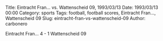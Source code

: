 Title: Eintracht Fran… vs. Wattenscheid 09, 1993/03/13
Date: 1993/03/13 00:00
Category: sports
Tags: football, football scores, Eintracht Fran…, Wattenscheid 09
Slug: eintracht-fran-vs-wattenscheid-09
Author: carbonero


Eintracht Fran… 4 - 1 Wattenscheid 09
